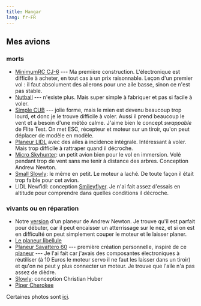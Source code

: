 ```yaml
---
title: Hangar
lang: fr-FR
---
```


## Mes avions

### morts

- [MinimumRC CJ-6](https://fr.aliexpress.com/item/32826439827.html) --- Ma première construction. L'électronique est difficile à acheter, en tout cas à un prix raisonnable.  Leçon d'un premier vol : il faut absolument des ailerons pour une aile basse, sinon ce n'est pas stable.
- [Nutball](nutball) --- n'existe plus. Mais super simple à fabriquer et pas si facile à voler.
- [Simple CUB](https://www.flitetest.com/articles/diy-ft-simple-cub-build) --- jolie forme, mais le mien est devenu beaucoup trop lourd, et donc je le trouve difficile à voler. Aussi il prend beaucoup le vent et a besoin d'une météo calme.  J'aime bien le concept *swappable* de Flite Test. On met ESC, récepteur et moteur sur un tiroir, qu'on peut déplacer de modèle en modèle.
- [Planeur LIDL](LIDL-pitcherons) avec des ailes à incidence intégrale. Intéressant à voler. Mais trop difficile à rattraper quand il décroche. 
- [Micro Skyhunter](micro_sky_hunter): un petit avion bien pour le vol en immersion.  Volé pendant trop de vent sans me tenir à distance des arbres.  Conception Andrew Newton.
- [Small Slowly](small_slowly): le même en petit.  Le moteur a laché.  De toute façon il était trop faible pour cet avion.
- LIDL Newfidl: conception [Smileyflyer](https://www.youtube.com/watch?v=cc494kIiwVI&t=432s). Je n'ai fait assez d'essais en altitude pour comprendre dans quelles conditions il décroche.

### vivants ou en réparation

- Notre [version](a_newton_pusher) d'un planeur de Andrew Newton.  Je trouve qu'il est parfait pour débuter, car il peut encaisser un atterrissage sur le nez, et si on est en difficulté on peut simplement couper le moteur et le laisser planer.
- [Le planeur libellule](libellule)
- [Planeur Savattero 60](https://photos.app.goo.gl/FyKPBxDqGvVzvd3W8) --- première création personnelle, inspiré de ce [planeur](https://www.flitetest.com/articles/cheap-simple-foam-dlg-with-good-performance) --- Je l'ai fait car j'avais des composantes électroniques à réutiliser (à 10 Euros le moteur servo il ne faut les laisser dans un tiroir) et qu'on ne peut y plus connecter un moteur.  Je trouve que l'aile n'a pas assez de dièdre.
- [Slowly](https://www.rcgroups.com/forums/showthread.php?1686460-Sowly-A-magnificent-Land-and-Lake-Build): conception Christian Huber
- [Piper Cherokee](cherokee)

Certaines photos sont [ici](https://photos.app.goo.gl/TNx8DpYNiykMsnXA6).

